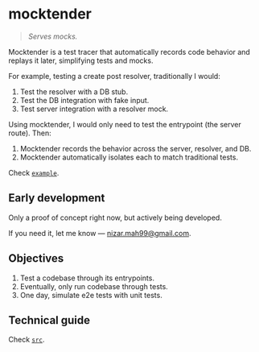 # mocktender

> _Serves mocks._

Mocktender is a test tracer that automatically records code behavior and replays it later, simplifying tests and mocks.

For example, testing a create post resolver, traditionally I would:
1. Test the resolver with a DB stub.
1. Test the DB integration with fake input.
1. Test server integration with a resolver mock.

Using mocktender, I would only need to test the entrypoint (the server route). Then:
1. Mocktender records the behavior across the server, resolver, and DB.
1. Mocktender automatically isolates each to match traditional tests.

Check [`example`](./example#mocktenderexample).

## Early development

Only a proof of concept right now, but actively being developed.

If you need it, let me know — [nizar.mah99@gmail.com](mailto:nizar.mah99@gmail.com).

## Objectives

1. Test a codebase through its entrypoints.
1. Eventually, only run codebase through tests.
1. One day, simulate e2e tests with unit tests.

## Technical guide

Check [`src`](./src#mocktendersrc).
